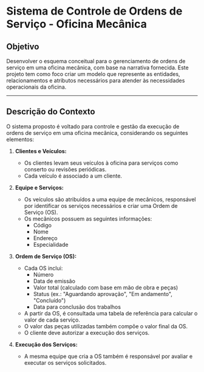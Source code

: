 # Sistema de Controle de Ordens de Serviço - Oficina Mecânica

## Objetivo
Desenvolver o esquema conceitual para o gerenciamento de ordens de serviço em uma oficina mecânica, com base na narrativa fornecida. Este projeto tem como foco criar um modelo que represente as entidades, relacionamentos e atributos necessários para atender às necessidades operacionais da oficina.

---

## Descrição do Contexto
O sistema proposto é voltado para controle e gestão da execução de ordens de serviço em uma oficina mecânica, considerando os seguintes elementos:

1. **Clientes e Veículos:**
   - Os clientes levam seus veículos à oficina para serviços como conserto ou revisões periódicas.
   - Cada veículo é associado a um cliente.

2. **Equipe e Serviços:**
   - Os veículos são atribuídos a uma equipe de mecânicos, responsável por identificar os serviços necessários e criar uma Ordem de Serviço (OS).
   - Os mecânicos possuem as seguintes informações:
     - Código
     - Nome
     - Endereço
     - Especialidade

3. **Ordem de Serviço (OS):**
   - Cada OS inclui:
     - Número
     - Data de emissão
     - Valor total (calculado com base em mão de obra e peças)
     - Status (ex.: "Aguardando aprovação", "Em andamento", "Concluído")
     - Data para conclusão dos trabalhos
   - A partir da OS, é consultada uma tabela de referência para calcular o valor de cada serviço.
   - O valor das peças utilizadas também compõe o valor final da OS.
   - O cliente deve autorizar a execução dos serviços.

4. **Execução dos Serviços:**
   - A mesma equipe que cria a OS também é responsável por avaliar e executar os serviços solicitados.


